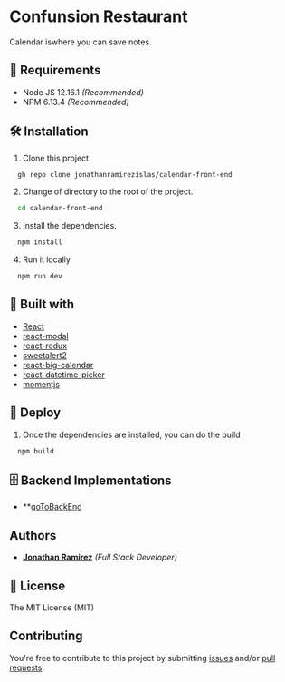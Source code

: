 

# Confunsion Restaurant
    

Calendar iswhere you can save notes.

## 📢 Requirements
- Node JS 12.16.1 _(Recommended)_
- NPM 6.13.4 _(Recommended)_

## 🛠 Installation
1. Clone this project.
```bash
  gh repo clone jonathanramirezislas/calendar-front-end
```
2. Change of directory to the root of the project.
```bash
  cd calendar-front-end
```
3. Install the dependencies.
```bash
  npm install
```
4. Run it locally
```bash
  npm run dev
```

## 🔧 Built with
- [React](https://es.reactjs.org) 
- [react-modal](https://www.npmjs.com/package/react-modal)
- [react-redux](https://react-redux.js.org)
- [sweetalert2](hhttps://www.npmjs.com/package/sweetalert2)
- [react-big-calendar](https://jquense.github.io/react-big-calendar/examples/index.html)
- [react-datetime-picker](https://www.npmjs.com/package/react-datetime-picker)
- [momentjs](https://momentjs.com/)


## 🚀 Deploy
1. Once the dependencies are installed, you can do the build
```bash
  npm build
```

## 🗄️ Backend Implementations

- **[goToBackEnd](https://github.com/jonathanramirezislas/calendar-back-end)


## Authors

- **[Jonathan Ramirez](https://github.com/jonathanramirezislas)** _(Full Stack Developer)_


## 📜 License
The MIT License (MIT)

## Contributing

You're free to contribute to this project by submitting [issues](https://github.com/jonathanramirezislas/calendar-front-end/issues) and/or [pull requests](hhttps://github.com/jonathanramirezislas/calendar-front-end/pulls).






